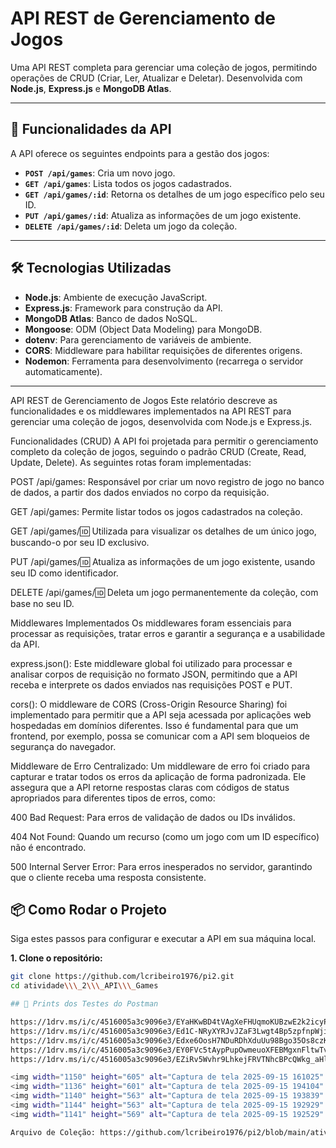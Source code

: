 # API REST de Gerenciamento de Jogos

Uma API REST completa para gerenciar uma coleção de jogos, permitindo operações de CRUD (Criar, Ler, Atualizar e Deletar). Desenvolvida com **Node.js**, **Express.js** e **MongoDB Atlas**.

---

## 🚀 Funcionalidades da API

A API oferece os seguintes endpoints para a gestão dos jogos:

* **`POST /api/games`**: Cria um novo jogo.
* **`GET /api/games`**: Lista todos os jogos cadastrados.
* **`GET /api/games/:id`**: Retorna os detalhes de um jogo específico pelo seu ID.
* **`PUT /api/games/:id`**: Atualiza as informações de um jogo existente.
* **`DELETE /api/games/:id`**: Deleta um jogo da coleção.

---

## 🛠️ Tecnologias Utilizadas

* **Node.js**: Ambiente de execução JavaScript.
* **Express.js**: Framework para construção da API.
* **MongoDB Atlas**: Banco de dados NoSQL.
* **Mongoose**: ODM (Object Data Modeling) para MongoDB.
* **dotenv**: Para gerenciamento de variáveis de ambiente.
* **CORS**: Middleware para habilitar requisições de diferentes origens.
* **Nodemon**: Ferramenta para desenvolvimento (recarrega o servidor automaticamente).

---

API REST de Gerenciamento de Jogos
Este relatório descreve as funcionalidades e os middlewares implementados na API REST para gerenciar uma coleção de jogos, desenvolvida com Node.js e Express.js.

Funcionalidades (CRUD)
A API foi projetada para permitir o gerenciamento completo da coleção de jogos, seguindo o padrão CRUD (Create, Read, Update, Delete). As seguintes rotas foram implementadas:

POST /api/games: Responsável por criar um novo registro de jogo no banco de dados, a partir dos dados enviados no corpo da requisição.

GET /api/games: Permite listar todos os jogos cadastrados na coleção.

GET /api/games/:id: Utilizada para visualizar os detalhes de um único jogo, buscando-o por seu ID exclusivo.

PUT /api/games/:id: Atualiza as informações de um jogo existente, usando seu ID como identificador.

DELETE /api/games/:id: Deleta um jogo permanentemente da coleção, com base no seu ID.

Middlewares Implementados
Os middlewares foram essenciais para processar as requisições, tratar erros e garantir a segurança e a usabilidade da API.

express.json(): Este middleware global foi utilizado para processar e analisar corpos de requisição no formato JSON, permitindo que a API receba e interprete os dados enviados nas requisições POST e PUT.

cors(): O middleware de CORS (Cross-Origin Resource Sharing) foi implementado para permitir que a API seja acessada por aplicações web hospedadas em domínios diferentes. Isso é fundamental para que um frontend, por exemplo, possa se comunicar com a API sem bloqueios de segurança do navegador.

Middleware de Erro Centralizado: Um middleware de erro foi criado para capturar e tratar todos os erros da aplicação de forma padronizada. Ele assegura que a API retorne respostas claras com códigos de status apropriados para diferentes tipos de erros, como:

400 Bad Request: Para erros de validação de dados ou IDs inválidos.

404 Not Found: Quando um recurso (como um jogo com um ID específico) não é encontrado.

500 Internal Server Error: Para erros inesperados no servidor, garantindo que o cliente receba uma resposta consistente.

## 📦 Como Rodar o Projeto

Siga estes passos para configurar e executar a API em sua máquina local.

**1. Clone o repositório:**

```bash
git clone https://github.com/lcribeiro1976/pi2.git
cd atividade\\\_2\\\_API\\\_Games

## 🚀 Prints dos Testes do Postman

https://1drv.ms/i/c/4516005a3c9096e3/EYaHKwBD4tVAgXeFHUqmoKUBzwE2k2icyP9Mtfac_j0_tg?e=wFAzvK
https://1drv.ms/i/c/4516005a3c9096e3/Ed1C-NRyXYRJvJZaF3Lwgt4Bp5zpfnpWjit8kU74nszXJA?e=Vhqvlr
https://1drv.ms/i/c/4516005a3c9096e3/Edxe6OosH7NDuRDhXduUu98Bgo35Os8czK2ZUL0THozsGA?e=2VVu1N
https://1drv.ms/i/c/4516005a3c9096e3/EY0FVc5tAypPupOwmeuoXFEBMgxnFltwTvnD66gTeHwXRA?e=7toCaQ
https://1drv.ms/i/c/4516005a3c9096e3/EZiRv5Wvhr9LhkejFRVTNhcBPcQWkg_aHlVoQv6LvCCf_Q?e=l6RG35

<img width="1150" height="605" alt="Captura de tela 2025-09-15 161025" src="https://github.com/user-attachments/assets/6f6e9258-8eab-4039-b47f-316c40099c6f" />
<img width="1136" height="601" alt="Captura de tela 2025-09-15 194104" src="https://github.com/user-attachments/assets/1bcbd256-7640-4682-823f-d4cbccb50dd8" />
<img width="1140" height="563" alt="Captura de tela 2025-09-15 193839" src="https://github.com/user-attachments/assets/a7e33a91-6683-4052-bbf3-a0664f952cd8" />
<img width="1144" height="563" alt="Captura de tela 2025-09-15 192929" src="https://github.com/user-attachments/assets/5d785675-bcf0-4cd3-b776-5ba0d23513d6" />
<img width="1141" height="569" alt="Captura de tela 2025-09-15 192529" src="https://github.com/user-attachments/assets/176f36e0-99ba-47c7-9ffe-8572c03c18b6" />

Arquivo de Coleção: https://github.com/lcribeiro1976/pi2/blob/main/atividade_2_API_Games/attachments/assets
